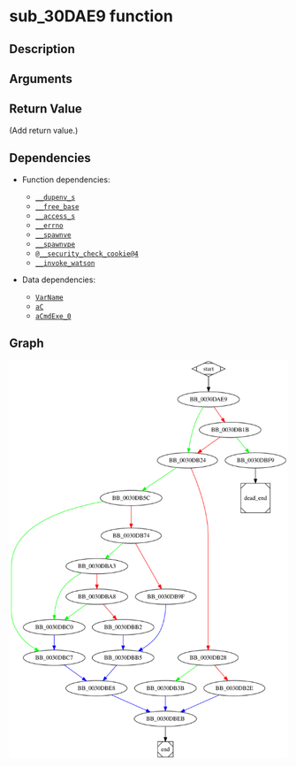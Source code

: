 # sub_30DAE9 function

## Description


## Arguments


## Return Value

(Add return value.)

## Dependencies

* Function dependencies:
  * [`__dupenv_s`](__dupenv_s.md)
  * [`__free_base`](__free_base.md)
  * [`__access_s`](__access_s.md)
  * [`__errno`](__errno.md)
  * [`__spawnve`](__spawnve.md)
  * [`__spawnvpe`](__spawnvpe.md)
  * [`@__security_check_cookie@4`](@__security_check_cookie@4.md)
  * [`__invoke_watson`](__invoke_watson.md)

* Data dependencies:
  * [`VarName`](VarName.md)
  * [`aC`](aC.md)
  * [`aCmdExe_0`](aCmdExe_0.md)
  

## Graph

![sub_30DAE9 Graph](../svg/sub_30DAE9.svg "sub_30DAE9 Graph")


